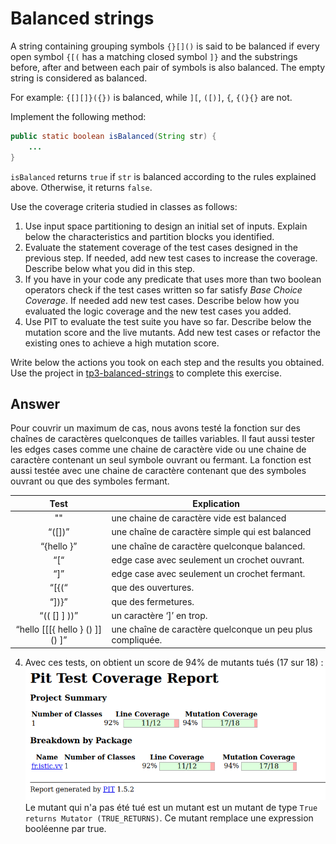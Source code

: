 # Balanced strings

A string containing grouping symbols `{}[]()` is said to be balanced if every open symbol `{[(` has a matching closed symbol `]}` and the substrings before, after and between each pair of symbols is also balanced. The empty string is considered as balanced.

For example: `{[][]}({})` is balanced, while `][`, `([)]`, `{`, `{(}{}` are not.

Implement the following method:

```java
public static boolean isBalanced(String str) {
    ...
}
```

`isBalanced` returns `true` if `str` is balanced according to the rules explained above. Otherwise, it returns `false`.

Use the coverage criteria studied in classes as follows:

1. Use input space partitioning to design an initial set of inputs. Explain below the characteristics and partition blocks you identified.
2. Evaluate the statement coverage of the test cases designed in the previous step. If needed, add new test cases to increase the coverage. Describe below what you did in this step.
3. If you have in your code any predicate that uses more than two boolean operators check if the test cases written so far satisfy *Base Choice Coverage*. If needed add new test cases. Describe below how you evaluated the logic coverage and the new test cases you added.
4. Use PIT to evaluate the test suite you have so far. Describe below the mutation score and the live mutants. Add new test cases or refactor the existing ones to achieve a high mutation score.

Write below the actions you took on each step and the results you obtained.
Use the project in [tp3-balanced-strings](../code/tp3-balanced-strings) to complete this exercise.

## Answer

Pour couvrir un maximum de cas, nous avons testé la fonction sur des chaînes de caractères quelconques de tailles variables. Il faut aussi tester les edges cases comme une chaine de caractère vide ou une chaine de caractère contenant un seul symbole ouvrant ou fermant. La fonction est aussi testée avec une chaine de caractère contenant que des symboles ouvrant ou que des symboles fermant.


|              Test               | Explication                                                |
|:-------------------------------:|------------------------------------------------------------|
|               ""                | une chaine de caractère vide est balanced                  |
|             “([])”              | une chaîne de caractère simple qui est balanced            |
|          “{hello    }”          | une chaîne de caractère quelconque balanced.               |
|               “[“               | edge case avec seulement un crochet ouvrant.               |
|               “]”               | edge case avec seulement un crochet fermant.               |
|              “[{(“              | que des ouvertures.                                        |
|              “])}”              | que des fermetures.                                        |
|          “(( [] ] ))”           | un caractère ‘]’ en trop.                                  |
| “hello [[[{ hello } () ]] () ]” | une chaîne de caractère quelconque un peu plus compliquée. |

4. Avec ces tests, on obtient un score de 94% de mutants tués (17 sur 18) :
    ![alt image mutant test](./mutant_tests1.png)
    Le mutant qui n'a pas été tué est un mutant est un mutant de type `True returns Mutator (TRUE_RETURNS)`.
    Ce mutant remplace une expression booléenne par true.